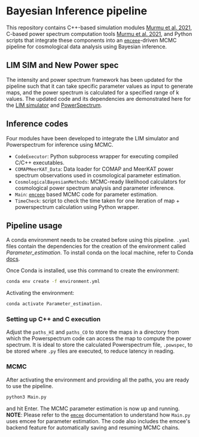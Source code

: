 # Bayesian Inference pipeline
This repository contains C++-based simulation modules [Murmu et al. 2021](https://ui.adsabs.harvard.edu/abs/2021MNRAS.507.2500M/abstract), C-based power spectrum computation tools [Murmu et al. 2021](https://ui.adsabs.harvard.edu/abs/2021MNRAS.507.2500M/abstract), and Python scripts that integrate these components into an [```emceee```](https://emcee.readthedocs.io/en/stable/)-driven MCMC pipeline for cosmological data analysis using Bayesian inference.

## LIM SIM and New Power spec
The intensity and power spectrum framework has been updated for the pipeline such that it can take specific parameter values as input to generate maps, and the power spectrum is calculated for a specified range of k values. The updated code and its dependencies are demonstrated here for the [LIM simulator](https://github.com/ParthKothari2030/LIM_simulator) and [PowerSpectrum](https://github.com/ParthKothari2030/PowerSpectrum).

## Inference codes
Four modules have been developed to integrate the LIM simulator and Powerspectrum for inference using MCMC.
- `CodeExecutor`: Python subprocess wrapper for executing compiled C/C++ executables.
- `COMAPMeerKAT_Data`: Data loader for COMAP and MeerKAT power spectrum observations used in cosmological parameter estimation.
- `CosmologicalBayesianMethods`: MCMC-ready likelihood calculators for cosmological power spectrum analysis and parameter inference.
- `Main`: [```emceee```](https://emcee.readthedocs.io/en/stable/) based MCMC code for parameter estimation.
- `TimeCheck`: script to check the time taken for one iteration of map + powerspectrum calculation using Python wrapper.

## Pipeline usage
 A conda environment needs to be created before using this pipeline. ```.yaml``` files contain the dependencies for the creation of the environment called *Parameter_estimation*.
 To install conda on the local machine, refer to Conda [docs](https://docs.conda.io/projects/conda/en/latest/user-guide/install/index.html). 


 Once Conda is installed, use this command to create the environment:
``` bash 
conda env create -f environment.yml
```
Activating the environment:

``` bash
conda activate Parameter_estimation.
```
### Setting up C++ and C execution 

Adjust the ```paths_HI``` and ```paths_CO``` to store the maps in a directory from which the Powerspectrum code can access the map to compute the power spectrum. It is ideal to store the calculated Powerspectrum file, ```.powspec```, to be stored where ```.py``` files are executed, to reduce latency in reading.  

### MCMC
After activating the environment and providing all the paths, you are ready to use the pipeline.
```bash
python3 Main.py
```
and hit Enter. The MCMC parameter estimation is now up and running. 
**NOTE**: Please refer to the [```emcee```](https://emcee.readthedocs.io/en/stable/) documentation to understand how ```Main.py``` uses emcee for parameter estimation. The code also includes the emcee's backend feature for automatically saving and resuming MCMC chains.
